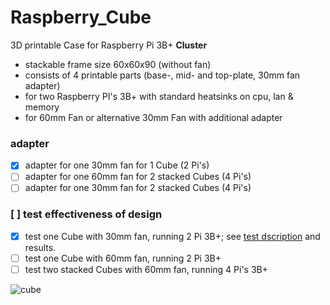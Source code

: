 # Raspberry_Cube
3D printable Case for Raspberry Pi 3B+ **Cluster** 

- stackable frame size 60x60x90 (without fan)
- consists of 4 printable parts (base-, mid- and top-plate, 30mm fan adapter)
- for two Raspberry PI's 3B+ with standard heatsinks on cpu, lan & memory
- for 60mm Fan or alternative 30mm Fan with additional adapter

### adapter
- [x] adapter for one 30mm fan for 1 Cube (2 Pi's)
- [ ] adapter for one 60mm fan for 2 stacked Cubes (4 Pi's)
- [ ] adapter for one 30mm fan for 2 stacked Cubes (4 Pi's)

### [ ] test effectiveness of design
  - [x] test one Cube with 30mm fan, running 2 Pi 3B+; see [test dscription](test1.md) and results.
  - [ ] test one Cube with 60mm fan, running 2 Pi 3B+
  - [ ] test two stacked Cubes with 60mm fan, running 4 Pi's 3B+

<img heigth="600" src="../master/pics/pic5.png" alt="cube"/>
